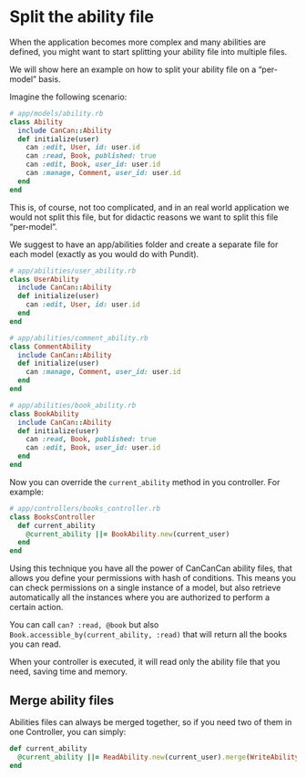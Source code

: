 # Split the ability file

When the application becomes more complex and many abilities are defined, you might want to start splitting your ability file into multiple files.

We will show here an example on how to split your ability file on a “per-model” basis.

Imagine the following scenario:

```ruby
# app/models/ability.rb
class Ability
  include CanCan::Ability
  def initialize(user)
    can :edit, User, id: user.id
    can :read, Book, published: true
    can :edit, Book, user_id: user.id
    can :manage, Comment, user_id: user.id
  end
end
```

This is, of course, not too complicated, and in an real world application we would not split this file, but for didactic reasons we want to split this file “per-model”.

We suggest to have an app/abilities folder and create a separate file for each model (exactly as you would do with Pundit).

```ruby
# app/abilities/user_ability.rb
class UserAbility
  include CanCan::Ability
  def initialize(user)
    can :edit, User, id: user.id
  end
end

# app/abilities/comment_ability.rb
class CommentAbility
  include CanCan::Ability
  def initialize(user)
    can :manage, Comment, user_id: user.id
  end
end

# app/abilities/book_ability.rb
class BookAbility
  include CanCan::Ability
  def initialize(user)
    can :read, Book, published: true
    can :edit, Book, user_id: user.id
  end
end
```

Now you can override the `current_ability` method in you controller. For example:

```ruby
# app/controllers/books_controller.rb
class BooksController
  def current_ability
    @current_ability ||= BookAbility.new(current_user)
  end
end
```

Using this technique you have all the power of CanCanCan ability files, that allows you define your permissions with hash of conditions. This means you can check permissions on a single instance of a model, but also retrieve automatically all the instances where you are authorized to perform a certain action. 

You can call `can? :read, @book` but also `Book.accessible_by(current_ability, :read)` that will return all the books you can read.

When your controller is executed, it will read only the ability file that you need, saving time and memory.

## Merge ability files

Abilities files can always be merged together, so if you need two of them in one Controller, you can simply:

```ruby
def current_ability
  @current_ability ||= ReadAbility.new(current_user).merge(WriteAbility.new(current_user))
end
```